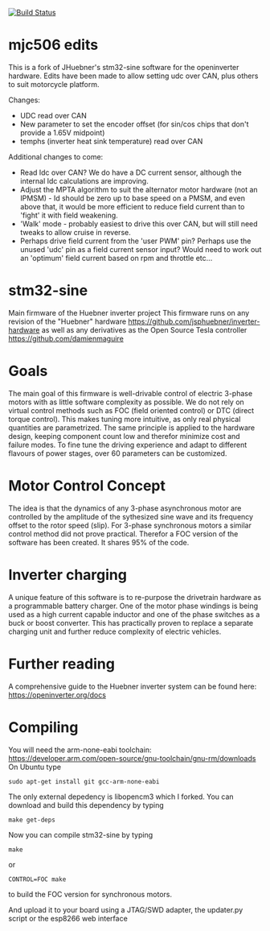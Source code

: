 [![Build Status](https://travis-ci.com/jsphuebner/stm32-sine.svg?branch=master)](https://travis-ci.com/jsphuebner/stm32-sine)

# mjc506 edits
This is a fork of JHuebner's stm32-sine software for the openinverter hardware. Edits have been made to allow setting udc over CAN, plus others to suit motorcycle platform.

Changes:
* UDC read over CAN
* New parameter to set the encoder offset (for sin/cos chips that don't provide a 1.65V midpoint)
* temphs (inverter heat sink temperature) read over CAN

Additional changes to come:
* Read Idc over CAN? We do have a DC current sensor, although the internal Idc calculations are improving.
* Adjust the MPTA algorithm to suit the alternator motor hardware (not an IPMSM) - Id should be zero up to base speed on a PMSM, and even above that, it would be more efficient to reduce field current than to 'fight' it with field weakening.
* 'Walk' mode - probably easiest to drive this over CAN, but will still need tweaks to allow cruise in reverse.
* Perhaps drive field current from the 'user PWM' pin? Perhaps use the unused 'udc' pin as a field current sensor input? Would need to work out an 'optimum' field current based on rpm and throttle etc...

# stm32-sine
Main firmware of the Huebner inverter project
This firmware runs on any revision of the "Huebner" hardware https://github.com/jsphuebner/inverter-hardware as well as any derivatives as the Open Source Tesla controller https://github.com/damienmaguire

# Goals
The main goal of this firmware is well-drivable control of electric 3-phase motors with as little software complexity as possible. We do not rely on virtual control methods such as FOC (field oriented control) or DTC (direct torque control). This makes tuning more intuitive, as only real physical quantities are parametrized.
The same principle is applied to the hardware design, keeping component count low and therefor minimize cost and failure modes.
To fine tune the driving experience and adapt to different flavours of power stages, over 60 parameters can be customized.

# Motor Control Concept
The idea is that the dynamics of any 3-phase asynchronous motor are controlled by the amplitude of the sythesized sine wave and its frequency offset to the rotor speed (slip). 
For 3-phase synchronous motors a similar control method did not prove practical. Therefor a FOC version of the software has been created. It shares 95% of the code.

# Inverter charging
A unique feature of this software is to re-purpose the drivetrain hardware as a programmable battery charger. One of the motor phase windings is being used as a high current capable inductor and one of the phase switches as a buck or boost converter. This has practically proven to replace a separate charging unit and further reduce complexity of electric vehicles.

# Further reading
A comprehensive guide to the Huebner inverter system can be found here: https://openinverter.org/docs

# Compiling
You will need the arm-none-eabi toolchain: https://developer.arm.com/open-source/gnu-toolchain/gnu-rm/downloads
On Ubuntu type

`sudo apt-get install git gcc-arm-none-eabi`

The only external depedency is libopencm3 which I forked. You can download and build this dependency by typing

`make get-deps`

Now you can compile stm32-sine by typing

`make`

or

`CONTROL=FOC make`

to build the FOC version for synchronous motors.

And upload it to your board using a JTAG/SWD adapter, the updater.py script or the esp8266 web interface
